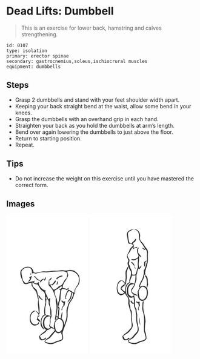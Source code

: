 # Dead Lifts: Dumbbell
> This is an exercise for lower back, hamstring and calves strengthening.

``` 
id: 0107 
type: isolation 
primary: erector spinae 
secondary: gastrocnemius,soleus,ischiocrural muscles 
equipment: dumbbells 
``` 

## Steps

 - Grasp 2 dumbbells and stand with your feet shoulder width apart.
 - Keeping your back straight bend at the waist, allow some bend in your knees.
 - Grasp the dumbbells with an overhand grip in each hand.
 - Straighten your back as you hold the dumbbells at arm’s length.
 - Bend over again lowering the dumbbells to just above the floor.
 - Return to starting position.
 - Repeat.

## Tips

 - Do not increase the weight on this exercise until you have mastered the correct form.

## Images

<svg width="216" height="275pt" viewBox="0 0 162 275" xmlns="http://www.w3.org/2000/svg">
  <g fill="#FFF">
    <path d="M0 0h162v275H0V0m28.41 110.35c-2.99 8.96 2.95 17.22 5.92 25.28 4.83 3.78 10.2-1.08 15.35-1.38.15 1.91.15 3.85.5 5.75 2.27 4.49 5.27 8.6 8.86 12.12 1.51 5.25 2.14 10.75 4.28 15.8-2.05 8.97.56 18.01.73 27.01-2.16-3.2-6-5.92-10.01-4.82-5.04 2.02-7.13 7.78-7.47 12.82-.34 5.17-.04 11.58 4.89 14.63 3.54 3.09 8.9 1.51 12.13-1.21 1.41-1.14 1.01-3.09.96-4.66-1.33 1.72-2.65 3.46-4.17 5.04-1.93-.03-3.9.3-5.79-.12-6.22-2.65-7.64-10.8-6.17-16.73.9-4.7 4.74-7.98 9.06-9.55 3.58 2.15 5.9 5.6 7.12 9.55-.54-.17-1.62-.49-2.16-.65a79.97 79.97 0 0 1-2.25 8.15c2.11 1.8 4.3 3.56 6.89 4.64-.02-3.08-2.59-5.17-4.73-7.02.77-1.79.72-4.65 3.23-4.8-.38-1.08-.76-2.17-1.13-3.24.36-.48 1.09-1.43 1.45-1.91-.67-5.04.39-10.18-.83-15.15-1.45-5.88-.4-12.06-1.91-17.94-1.35-4.52-1.27-9.42-3.37-13.71-1.89-2.43-5.03-3.63-6.64-6.33-1.93-2.34-1.51-5.56-1.85-8.38 3.08 1.66 5.98 4.4 9.76 3.94 1.65 1.71 3.23 3.53 4.25 5.69 1.9 4.18 5.56 7.23 9.39 9.58 1.21 2.6 2.38 5.33 1.8 8.27-.8 4.35.83 8.55 1.07 12.84-2.03 7.62-3.51 15.68-2.15 23.54-5.74 2.93-7.4 9.75-7.63 15.67-.81 5.66 2.38 11.62 7.5 14.13-1.7-3.78-4.81-7-5.38-11.24-1.68-6.62.85-15.02 7.72-17.56.65.46 1.31.93 1.96 1.4-4.97 2.35-6.84 8.15-7.11 13.25-.37 5.46.94 12.09 6.41 14.64-4.35 4.87-10.75 7.49-14.23 13.16.83 2.17.64 5.21 2.93 6.47 3.12 2.67 7.24.02 10.34-1.44.64-1.15.41-2.21-.71-3.18-.32.5-.94 1.5-1.26 1.99-1.3.57-2.59 1.15-3.88 1.74-.72-.19-2.17-.58-2.89-.78-.81-2.03-1.84-3.96-2.98-5.83 4.74-3.64 11.24-5.63 13.99-11.36 3.19-.48 5.92-2.24 8.26-4.37 3.06 1.23 7.5.82 7.57 5.38-.65-.08-1.96-.26-2.61-.35l1.22 1.37c-3.21 3.2-6.42 6.4-9.04 10.12-2.86 4.14-9.38 5.33-10.02 10.93 3.57 3.37 8.71 4.32 13.45 4.42 4.79.12 8.42-3.46 12.89-4.48 3.63-1.2 8.15-1.8 10.15-5.51 1.48-4.65-1.88-9.33-.46-14 2.81-9.05 6.89-17.69 9.1-26.93 1.15-4.67.14-9.49.6-14.22.23-5.41 2.02-10.59 3.83-15.64 1.89-3.39 4.55-6.29 6.36-9.73 1.31-2.92 2.15-6.03 2.83-9.15.41.13 1.22.39 1.63.51.17-3.3.14-6.64.83-9.88.91-2.78 3.52-4.42 5.01-6.84 4.37-5.6 3.8-13.39 1.97-19.85-2.03-4.32-5.97-7.46-9.86-10.07-2.58-.48-5.17-1.04-7.79-1.29-4.17.8-8.44 1.77-12.7.86-5.17-1.08-10.21 1.05-15.36.8-7.06-.81-13.97 1.92-21.05 1.31-6.18-.88-12.18 1.52-18.15 2.72-1.61.03-3.16-.54-4.74-.79-.91-3.59-2.05-7.63-5.6-9.49-6.83-4.44-15.99-.04-20.11 6.06m34.62 48.62c1.11 5.11 5.29 8.87 10.32 9.93-1.6-1.56-3.45-2.82-5.05-4.36-1.75-1.92-2.39-4.9-5.27-5.57z"/>
    <path d="M35.3 105.94c3.75-1.56 8.65-3.27 12.18-.3 3.12 2.49 3.83 7.15 2.89 10.86 2.18-2.62 5.03-.58 7.66-.27 6.89-1.59 13.87-3.93 21.01-2.39 9.86-1.81 19.87-1.64 29.85-2.03 3.34-.64 6.85.03 9.86 1.59 3.81 2.97.91 8.08.48 11.96-4.16 2.65-5.8 7.66-8.28 11.68-1.5 3.15-5.84 2.54-7.89 5.09-2.61 2.78-5.92 5.95-10.02 5.65-1.79-2.67-3.94-5.09-5.48-7.92l.9-1.26c.34.1 1.02.3 1.35.4.24.18.71.53.95.7 2.76-2.36 5.38-4.91 7.39-7.95-.43-.8-.82-1.62-1.28-2.39-2 2.57-3.48 5.57-5.94 7.76-1.76.78-3.71 1-5.61.99-.32-2.2-.24-4.42-.22-6.63-.35-.05-1.07-.16-1.42-.22.24 3.22-1.4 7.3 1.55 9.69 4.02 3.9 7.58 8.54 8.85 14.11.61 3.22 2.56 5.93 3.61 8.98.32 3.47-.46 7.05.67 10.44 2.36 9.2.06 18.55-1.58 27.64-.49 2.02-.39 4.11-.26 6.18 2.36-1.63 2.92-4.47 2.48-7.15 1.14.91 1.99 2.12 3.14 3.02l.53.28c-7.8 3.53-9.49 13.44-8.28 21.06-2.17-2.57-5.09-4.35-8.35-5.15.93-3.74 1.75-7.55 1.36-11.43-.53-3.53 2.63-6.36 2.03-9.93-.39-4.3.21-8.71-1.06-12.9-1.25-4.82-3.05-9.72-2.53-14.77l2.4 1.2-2.1-1.43c.28-2.11.6-4.22.68-6.34-.84.38-1.67.79-2.48 1.22-2.84.51-1.75 3.2-.64 4.83.05 3.07-.25 6.34 1.42 9.09 3.45 6.37.53 13.89 2.83 20.59-2.31-.95-4.73-1.55-7.18-2.04.11-.49.31-1.47.42-1.96l-1.14 2.68c-.79-.73-2.35-2.19-3.13-2.92.12-5.66-.95-11.58 1.21-16.99 1.37-4.21.07-8.8 1.57-13-.52-.28-1.57-.86-2.09-1.15l.92-3.27c.91 2.28 2.02 4.48 3.62 6.37 1.21-6.19-4.27-10.83-5.1-16.59l1.07-1.78c-7.8-1.97-14.56-9.25-14.22-17.54-1.04 1.08-2.03 2.21-3.01 3.34-2.63.32-4.93-.59-6.77-2.46 1.03-1.01 2.05-2.03 3.03-3.09-5.98 1.91-12.24 2.66-18.12 4.86-3-.15-4.01-3.71-6.2-5.29-1.11-5.2-2.56-10.38-2.99-15.68-.33-3.66 2.78-6.16 5.46-8.04m12.03 10.29c-.43 1.69.14 2.28 1.7 1.78.44-1.67-.12-2.26-1.7-1.78m51.49 8.98c.4.94.8 1.89 1.2 2.83l2.08-2.8c3.24-1.67 6.53-3.24 10.02-4.32-4.9-2.39-9.29 1.99-13.3 4.29m-44.65-2.17l2.74.4c2.34 3.7 5.51 7.19 10.32 7.02-2.57-2.07-5.81-3.35-7.86-6.03-.95-.96-1.61-2.3-2.85-2.91-1.2-.59-1.66.88-2.35 1.52m-8.96.68c.5.64 1.52 1.91 2.03 2.55-1.5 2.12-3.12 4.16-4.51 6.35 5.76-1.02 6.5-7.18 7.72-11.8-1.78.9-3.53 1.87-5.24 2.9m32.73-1.05c-.8 1.44-1.52 2.92-2.23 4.41-2.59-1.54-4.94.57-7.2 1.64a21.58 21.58 0 0 0-2.5 5.27c3.84-1.31 4.94-6.04 9.05-6.98l.32 3.73c1.96-2.16 3.46-5.12 2.56-8.07m5.41 7.53c3.7.22 5.9-3.29 6.66-6.45-2.66 1.65-4.66 4.09-6.66 6.45m18.5.47c-1.27 2.65-2.83 5.46-1.9 8.49 1.07-2.7 3.2-5.48 1.9-8.49z"/>
    <path d="M120.75 111.97c4.62-1.5 9.43-.39 13.83 1.18 4.59 3.18 9.31 7.83 8.96 13.89-.26 4.42-.32 9.51-3.51 12.96-2.11 2.43-3.32 5.47-4.81 8.29-.56 2.33-.2 4.8-.31 7.18l-.83.09c-.03-.89-.07-2.66-.09-3.55l-1.28 1.72c-2.68-3.06-6.75-4.12-10.19-6.04.4-1.13.82-2.24 1.24-3.35-1.7.88-3.4 1.75-5.14 2.55-1.89-1.89-4.61-1.62-7.03-2.11-.92-9.69 8.84-15.98 10.66-25.01.2-2.7-1.65-5.11-1.5-7.8z"/>
    <path d="M106.17 142.52l3.19-1.2c.21.51.63 1.54.85 2.05-.85.97-1.54 2.1-2.5 2.96-1.18.01-2.34-.16-3.51-.12.01 1.12.87 1.77 2.56 1.96-.29 6.63-1.89 13.11-2.3 19.74-.85 4.23-4.42 9.38-.46 13.09-.31-4.82 1.45-9.23 3.12-13.61.1-6.92.34-14.04 2.56-20.67 3.61-.31 7.3-.23 10.08 2.38.67-.5 2-1.52 2.66-2.02.04 2.22-1.54 3.82-2.59 5.6-2.17 3.57-2.87 7.76-3.67 11.8.43-.2 1.3-.59 1.73-.79.96-4.77 1.85-10.08 6.03-13.2 1.65.89 3.37 1.68 5.1 2.4-.93 3.86-1.6 7.8-2.75 11.6-1.89 2.92-4.29 5.56-5.39 8.94 2.74-2.2 4.72-5.12 6.99-7.76.91-4.05 1.85-8.09 2.81-12.13 2.31 2.65 1.25 6.23-.16 9-1.11 3.79-3.62 6.86-5.94 9.97-2.52 3.43-2.63 7.87-4.41 11.64-2.45 5.76-.14 12.03-1.24 17.98-.42 5.96-3.25 11.36-4.47 17.16 0-5.11-1.11-10.51-5.19-13.97.3-4.6 2.65-9.36 1.13-13.9-1.6 4.34-1.72 9.03-2.71 13.52-.93-.28-2.78-.83-3.71-1.1-1.27-1.64-.26-3.64.1-5.41.94-3.62-.29-7.45 1.05-11.02.84-1.81-.48-3.49-1.08-5.13l1.09-.13c-.83-.21-2.47-.62-3.29-.82.36 1.24 1.09 3.72 1.45 4.96-1.57 4.84-.89 9.97-1.07 14.96-1.02-.29-2.03-.6-3.03-.93.46-6.84 2.3-13.5 2.44-20.37.22-4.68-1.32-9.18-1.81-13.79-2.16-5.15-5.35-10.35-4.11-16.21 3.5-1.49 6.08-4.46 9.66-5.73.2-.42.59-1.27.79-1.7m10.77 22.37c-.54 1.63 0 2.19 1.62 1.67.52-1.64-.02-2.19-1.62-1.67m-7.8 4.61c-.55 2.79 2.07 3.75 4.01 4.94-.22 1.96-.31 3.94-.32 5.92-.35.23-1.05.7-1.4.94-1.59 2.21-2.36 4.79-2.22 7.52.36-.16 1.09-.49 1.45-.65-.48-2.82.72-5.36 2.81-7.19 3.4-1.83 1.79-6.64 3.14-9.76-2.17.03-5.23 1.53-5.71-1.64l-1.76-.08zM77.99 203.97c2.11-1.99 5.02-2.86 7.82-3.33l1.36 1.24c-1.21 4.31-.74 8.78-.86 13.18-.64 1.61-1.25 3.24-1.85 4.87a18.6 18.6 0 0 1 2.57 3.69c-1.38.63-2.75 1.28-4.19 1.77-2.66.11-4.52-2.17-6.43-3.69-1.59-5.74-2.4-12.76 1.58-17.73z"/>
    <path d="M103.17 206.09c4.42-.3 8.28 3.59 8.62 7.87 1.02 5.5.13 11.87-3.92 15.99-2.28 2.55-6.62 2.58-8.85-.05-2.17-2.8-2.12-6.57-2.78-9.89-1.35-5.39 1.84-11.75 6.93-13.92z"/>
    <path d="M87.82 241.95c2.82-3.94 6.51-7.2 8.97-11.41 1.45 1.97 3.64 3.92 6.27 3.75 2.79-.02 5.16-1.67 7.4-3.15-.75.71-1.51 1.41-2.27 2.11 1.14 4.04 3.51 8.33 2.07 12.57-3.52 3.62-9 2.81-13.13 5.24-2.81 1.56-5.95 2.52-9.13 2.91-4.13-.23-8.15-1.49-11.83-3.34 3.01-4.08 8.72-4.55 11.65-8.68z"/>
  </g>
  <g fill="#333">
    <path d="M28.41 110.35c4.12-6.1 13.28-10.5 20.11-6.06 3.55 1.86 4.69 5.9 5.6 9.49 1.58.25 3.13.82 4.74.79 5.97-1.2 11.97-3.6 18.15-2.72 7.08.61 13.99-2.12 21.05-1.31 5.15.25 10.19-1.88 15.36-.8 4.26.91 8.53-.06 12.7-.86 2.62.25 5.21.81 7.79 1.29 3.89 2.61 7.83 5.75 9.86 10.07 1.83 6.46 2.4 14.25-1.97 19.85-1.49 2.42-4.1 4.06-5.01 6.84-.69 3.24-.66 6.58-.83 9.88-.41-.12-1.22-.38-1.63-.51-.68 3.12-1.52 6.23-2.83 9.15-1.81 3.44-4.47 6.34-6.36 9.73-1.81 5.05-3.6 10.23-3.83 15.64-.46 4.73.55 9.55-.6 14.22-2.21 9.24-6.29 17.88-9.1 26.93-1.42 4.67 1.94 9.35.46 14-2 3.71-6.52 4.31-10.15 5.51-4.47 1.02-8.1 4.6-12.89 4.48-4.74-.1-9.88-1.05-13.45-4.42.64-5.6 7.16-6.79 10.02-10.93 2.62-3.72 5.83-6.92 9.04-10.12l-1.22-1.37c.65.09 1.96.27 2.61.35-.07-4.56-4.51-4.15-7.57-5.38-2.34 2.13-5.07 3.89-8.26 4.37-2.75 5.73-9.25 7.72-13.99 11.36 1.14 1.87 2.17 3.8 2.98 5.83.72.2 2.17.59 2.89.78 1.29-.59 2.58-1.17 3.88-1.74.32-.49.94-1.49 1.26-1.99 1.12.97 1.35 2.03.71 3.18-3.1 1.46-7.22 4.11-10.34 1.44-2.29-1.26-2.1-4.3-2.93-6.47 3.48-5.67 9.88-8.29 14.23-13.16-5.47-2.55-6.78-9.18-6.41-14.64.27-5.1 2.14-10.9 7.11-13.25-.65-.47-1.31-.94-1.96-1.4-6.87 2.54-9.4 10.94-7.72 17.56.57 4.24 3.68 7.46 5.38 11.24-5.12-2.51-8.31-8.47-7.5-14.13.23-5.92 1.89-12.74 7.63-15.67-1.36-7.86.12-15.92 2.15-23.54-.24-4.29-1.87-8.49-1.07-12.84.58-2.94-.59-5.67-1.8-8.27-3.83-2.35-7.49-5.4-9.39-9.58-1.02-2.16-2.6-3.98-4.25-5.69-3.78.46-6.68-2.28-9.76-3.94.34 2.82-.08 6.04 1.85 8.38 1.61 2.7 4.75 3.9 6.64 6.33 2.1 4.29 2.02 9.19 3.37 13.71 1.51 5.88.46 12.06 1.91 17.94 1.22 4.97.16 10.11.83 15.15-.36.48-1.09 1.43-1.45 1.91.37 1.07.75 2.16 1.13 3.24-2.51.15-2.46 3.01-3.23 4.8 2.14 1.85 4.71 3.94 4.73 7.02-2.59-1.08-4.78-2.84-6.89-4.64.89-2.68 1.65-5.4 2.25-8.15.54.16 1.62.48 2.16.65-1.22-3.95-3.54-7.4-7.12-9.55-4.32 1.57-8.16 4.85-9.06 9.55-1.47 5.93-.05 14.08 6.17 16.73 1.89.42 3.86.09 5.79.12 1.52-1.58 2.84-3.32 4.17-5.04.05 1.57.45 3.52-.96 4.66-3.23 2.72-8.59 4.3-12.13 1.21-4.93-3.05-5.23-9.46-4.89-14.63.34-5.04 2.43-10.8 7.47-12.82 4.01-1.1 7.85 1.62 10.01 4.82-.17-9-2.78-18.04-.73-27.01-2.14-5.05-2.77-10.55-4.28-15.8A46.173 46.173 0 0 1 50.18 140c-.35-1.9-.35-3.84-.5-5.75-5.15.3-10.52 5.16-15.35 1.38-2.97-8.06-8.91-16.32-5.92-25.28m6.89-4.41c-2.68 1.88-5.79 4.38-5.46 8.04.43 5.3 1.88 10.48 2.99 15.68 2.19 1.58 3.2 5.14 6.2 5.29 5.88-2.2 12.14-2.95 18.12-4.86-.98 1.06-2 2.08-3.03 3.09 1.84 1.87 4.14 2.78 6.77 2.46.98-1.13 1.97-2.26 3.01-3.34-.34 8.29 6.42 15.57 14.22 17.54l-1.07 1.78c.83 5.76 6.31 10.4 5.1 16.59-1.6-1.89-2.71-4.09-3.62-6.37l-.92 3.27c.52.29 1.57.87 2.09 1.15-1.5 4.2-.2 8.79-1.57 13-2.16 5.41-1.09 11.33-1.21 16.99.78.73 2.34 2.19 3.13 2.92l1.14-2.68c-.11.49-.31 1.47-.42 1.96 2.45.49 4.87 1.09 7.18 2.04-2.3-6.7.62-14.22-2.83-20.59-1.67-2.75-1.37-6.02-1.42-9.09-1.11-1.63-2.2-4.32.64-4.83.81-.43 1.64-.84 2.48-1.22-.08 2.12-.4 4.23-.68 6.34l2.1 1.43-2.4-1.2c-.52 5.05 1.28 9.95 2.53 14.77 1.27 4.19.67 8.6 1.06 12.9.6 3.57-2.56 6.4-2.03 9.93.39 3.88-.43 7.69-1.36 11.43 3.26.8 6.18 2.58 8.35 5.15-1.21-7.62.48-17.53 8.28-21.06l-.53-.28c-1.15-.9-2-2.11-3.14-3.02.44 2.68-.12 5.52-2.48 7.15-.13-2.07-.23-4.16.26-6.18 1.64-9.09 3.94-18.44 1.58-27.64-1.13-3.39-.35-6.97-.67-10.44-1.05-3.05-3-5.76-3.61-8.98-1.27-5.57-4.83-10.21-8.85-14.11-2.95-2.39-1.31-6.47-1.55-9.69.35.06 1.07.17 1.42.22-.02 2.21-.1 4.43.22 6.63 1.9.01 3.85-.21 5.61-.99 2.46-2.19 3.94-5.19 5.94-7.76.46.77.85 1.59 1.28 2.39-2.01 3.04-4.63 5.59-7.39 7.95-.24-.17-.71-.52-.95-.7-.33-.1-1.01-.3-1.35-.4l-.9 1.26c1.54 2.83 3.69 5.25 5.48 7.92 4.1.3 7.41-2.87 10.02-5.65 2.05-2.55 6.39-1.94 7.89-5.09 2.48-4.02 4.12-9.03 8.28-11.68.43-3.88 3.33-8.99-.48-11.96-3.01-1.56-6.52-2.23-9.86-1.59-9.98.39-19.99.22-29.85 2.03-7.14-1.54-14.12.8-21.01 2.39-2.63-.31-5.48-2.35-7.66.27.94-3.71.23-8.37-2.89-10.86-3.53-2.97-8.43-1.26-12.18.3m85.45 6.03c-.15 2.69 1.7 5.1 1.5 7.8-1.82 9.03-11.58 15.32-10.66 25.01 2.42.49 5.14.22 7.03 2.11 1.74-.8 3.44-1.67 5.14-2.55-.42 1.11-.84 2.22-1.24 3.35 3.44 1.92 7.51 2.98 10.19 6.04l1.28-1.72c.02.89.06 2.66.09 3.55l.83-.09c.11-2.38-.25-4.85.31-7.18 1.49-2.82 2.7-5.86 4.81-8.29 3.19-3.45 3.25-8.54 3.51-12.96.35-6.06-4.37-10.71-8.96-13.89-4.4-1.57-9.21-2.68-13.83-1.18m-14.58 30.55c-.2.43-.59 1.28-.79 1.7-3.58 1.27-6.16 4.24-9.66 5.73-1.24 5.86 1.95 11.06 4.11 16.21.49 4.61 2.03 9.11 1.81 13.79-.14 6.87-1.98 13.53-2.44 20.37 1 .33 2.01.64 3.03.93.18-4.99-.5-10.12 1.07-14.96-.36-1.24-1.09-3.72-1.45-4.96.82.2 2.46.61 3.29.82l-1.09.13c.6 1.64 1.92 3.32 1.08 5.13-1.34 3.57-.11 7.4-1.05 11.02-.36 1.77-1.37 3.77-.1 5.41.93.27 2.78.82 3.71 1.1.99-4.49 1.11-9.18 2.71-13.52 1.52 4.54-.83 9.3-1.13 13.9 4.08 3.46 5.19 8.86 5.19 13.97 1.22-5.8 4.05-11.2 4.47-17.16 1.1-5.95-1.21-12.22 1.24-17.98 1.78-3.77 1.89-8.21 4.41-11.64 2.32-3.11 4.83-6.18 5.94-9.97 1.41-2.77 2.47-6.35.16-9-.96 4.04-1.9 8.08-2.81 12.13-2.27 2.64-4.25 5.56-6.99 7.76 1.1-3.38 3.5-6.02 5.39-8.94 1.15-3.8 1.82-7.74 2.75-11.6-1.73-.72-3.45-1.51-5.1-2.4-4.18 3.12-5.07 8.43-6.03 13.2-.43.2-1.3.59-1.73.79.8-4.04 1.5-8.23 3.67-11.8 1.05-1.78 2.63-3.38 2.59-5.6-.66.5-1.99 1.52-2.66 2.02-2.78-2.61-6.47-2.69-10.08-2.38-2.22 6.63-2.46 13.75-2.56 20.67-1.67 4.38-3.43 8.79-3.12 13.61-3.96-3.71-.39-8.86.46-13.09.41-6.63 2.01-13.11 2.3-19.74-1.69-.19-2.55-.84-2.56-1.96 1.17-.04 2.33.13 3.51.12.96-.86 1.65-1.99 2.5-2.96-.22-.51-.64-1.54-.85-2.05l-3.19 1.2m-28.18 61.45c-3.98 4.97-3.17 11.99-1.58 17.73 1.91 1.52 3.77 3.8 6.43 3.69 1.44-.49 2.81-1.14 4.19-1.77a18.6 18.6 0 0 0-2.57-3.69c.6-1.63 1.21-3.26 1.85-4.87.12-4.4-.35-8.87.86-13.18l-1.36-1.24c-2.8.47-5.71 1.34-7.82 3.33m25.18 2.12c-5.09 2.17-8.28 8.53-6.93 13.92.66 3.32.61 7.09 2.78 9.89 2.23 2.63 6.57 2.6 8.85.05 4.05-4.12 4.94-10.49 3.92-15.99-.34-4.28-4.2-8.17-8.62-7.87m-15.35 35.86c-2.93 4.13-8.64 4.6-11.65 8.68 3.68 1.85 7.7 3.11 11.83 3.34 3.18-.39 6.32-1.35 9.13-2.91 4.13-2.43 9.61-1.62 13.13-5.24 1.44-4.24-.93-8.53-2.07-12.57.76-.7 1.52-1.4 2.27-2.11-2.24 1.48-4.61 3.13-7.4 3.15-2.63.17-4.82-1.78-6.27-3.75-2.46 4.21-6.15 7.47-8.97 11.41z"/>
    <path d="M47.33 116.23c1.58-.48 2.14.11 1.7 1.78-1.56.5-2.13-.09-1.7-1.78zM98.82 125.21c4.01-2.3 8.4-6.68 13.3-4.29-3.49 1.08-6.78 2.65-10.02 4.32l-2.08 2.8c-.4-.94-.8-1.89-1.2-2.83zM54.17 123.04c.69-.64 1.15-2.11 2.35-1.52 1.24.61 1.9 1.95 2.85 2.91 2.05 2.68 5.29 3.96 7.86 6.03-4.81.17-7.98-3.32-10.32-7.02l-2.74-.4zM45.21 123.72c1.71-1.03 3.46-2 5.24-2.9-1.22 4.62-1.96 10.78-7.72 11.8 1.39-2.19 3.01-4.23 4.51-6.35-.51-.64-1.53-1.91-2.03-2.55zM77.94 122.67c.9 2.95-.6 5.91-2.56 8.07l-.32-3.73c-4.11.94-5.21 5.67-9.05 6.98a21.58 21.58 0 0 1 2.5-5.27c2.26-1.07 4.61-3.18 7.2-1.64.71-1.49 1.43-2.97 2.23-4.41zM83.35 130.2c2-2.36 4-4.8 6.66-6.45-.76 3.16-2.96 6.67-6.66 6.45zM101.85 130.67c1.3 3.01-.83 5.79-1.9 8.49-.93-3.03.63-5.84 1.9-8.49zM63.03 158.97c2.88.67 3.52 3.65 5.27 5.57 1.6 1.54 3.45 2.8 5.05 4.36-5.03-1.06-9.21-4.82-10.32-9.93zM116.94 164.89c1.6-.52 2.14.03 1.62 1.67-1.62.52-2.16-.04-1.62-1.67zM109.14 169.5l1.76.08c.48 3.17 3.54 1.67 5.71 1.64-1.35 3.12.26 7.93-3.14 9.76-2.09 1.83-3.29 4.37-2.81 7.19-.36.16-1.09.49-1.45.65-.14-2.73.63-5.31 2.22-7.52.35-.24 1.05-.71 1.4-.94.01-1.98.1-3.96.32-5.92-1.94-1.19-4.56-2.15-4.01-4.94z"/>
  </g>
</svg>

<svg width="216" height="275pt" viewBox="0 0 162 275" xmlns="http://www.w3.org/2000/svg">
  <g fill="#FFF">
    <path d="M0 0h162v275H0V0m77.38 31.32c-3.14 1.99-4.47 6.2-3.52 9.72.94 4.9 1.46 9.87 2.52 14.75.85.54 1.7 1.08 2.55 1.61 2.71-.84 5.09.35 6.94 2.31-1.56 4.11-6.29 5.99-7.18 10.39-1.07 3.8-4.2 6.75-4.53 10.81-1.59 4.31 4.54 7.69 1.74 11.88-1.9 2.71-.62 5.88.72 8.49-2.48 2.83-3.77 6.45-5.28 9.84-1.22 4.83.4 9.83-.23 14.73-.42 3.14-.8 6.28-.9 9.45-1.56-2.24-3.03-5.05-6.04-5.48-3.64-1.3-6.72 2-8.28 4.9-2.65 5.62-2.97 12.29-1.3 18.25.94 3.41 4.33 5.1 7.29 6.48 3-.86 5.94-2.06 8.14-4.37.97 2.27 2.01 4.57 3.72 6.4 3.9 3.72 2.81 9.66 2.63 14.48 1.32 4.84 2.15 9.87 4.27 14.47 1.86 5.73.37 11.87 1.46 17.71 1.04 4.5 1.31 9.2.77 13.78-1.02 2.45-3.39 4.05-4.9 6.2-3.73 4.99-10.06 7.16-13.32 12.58.65 2.07.64 4.64 2.31 6.2 3.6 3.49 8.8.35 12.16-2.01-1.2-1.92-2.43-1.86-3.43-.2-1.18.58-2.37 1.15-3.56 1.72-.73-.19-2.18-.56-2.9-.75-.82-2.03-1.86-3.96-2.99-5.82 4.73-3.48 10.66-5.65 13.9-10.83 3.17-3.3 6.07-7.74 5-12.53-1.05-3.45-1.19-7.07-1.77-10.6-.87-5.19.6-10.43-.36-15.61-1.05-1.63-2.55-3.2-2.41-5.28.28-4.14-2.44-7.83-1.69-11.98.83-3.3-.66-6.41-1.49-9.53-6.3-6.2-7.82-16.64-3.3-24.26 1.47-2.72 4.73-3.6 6.49-6.06-8.99.76-10.72 11.49-10.6 18.72a15.512 15.512 0 0 1-7.22-6.96c2.28-1.88 4.53-3.8 6.64-5.87.43.25 1.29.75 1.72.99-.16-.49-.46-1.48-.61-1.97 1.04-1.12 1.56-2.53 1.56-4.05.33-3.69 1.47-7.29 1.25-11.02.07-3.96-.6-8.03.39-11.91 1.41-3.1 2.68-6.27 3.84-9.48.07 3.77 1.3 7.38 3.83 10.19.9 4.71-.17 9.29-1.79 13.7-1.27 2.5-1.42 5.3-1.15 8.05 2.13-2.89 2.39-6.81 4.15-10 .37-1.16.75-2.31 1.13-3.46 2.35.02 4.71-.03 7.04-.44-.4 5.6-.39 11.26-2.07 16.69-2.25-.88-4.61-1.43-6.95-1.96-2 1.75-4.36 3.24-5.74 5.58-2.67 4.49-3.07 10.04-2.2 15.1.64 3.88 2.98 7.94 7.06 8.89 2.16.65 4.08-.66 5.93-1.55.34 3.53.97 7.03 1.16 10.58-.71.5-1.42 1-2.13 1.51-1.42-1.66-2.62-3.49-3.92-5.24-2.94 2.79 1.1 5.23 3.22 6.83l2.36-.52c-.37 4.25 1.1 8.39 3.1 12.07.24 3.5.62 6.98 1.67 10.36-.36 6.4-.53 12.98 1.41 19.17 1.1 4.44 2.31 9.46.21 13.79-2.32 3.01-5.39 5.39-7.5 8.6-2.65 3.92-7.17 5.85-10.36 9.26l-.04 3.06c5.84 4.77 14.96 5.6 21.38 1.4 4.76-2.89 12.3-2.06 14.88-7.83.47-5.56-1.23-11.22-2.96-16.46-.01-6.03.22-12.04 1.32-17.98-.47-6.16-1.53-12.33-3.29-18.27-1.64-7.08-1.5-14.48-.47-21.6-.31-.09-.94-.28-1.25-.37-1.76 3.86-.86 8.16-1.37 12.24-.81 5.53 2.32 10.56 2.78 15.97 1.67 10.25-.16 20.62.56 30.92.56 5.13 3.84 9.84 3 15.14-2.61 4.28-8.44 3.5-12.46 5.51-3.13 1.73-6.54 3-10.1 3.42-4.05-.23-7.99-1.48-11.64-3.23 2.7-4.33 8.61-4.58 11.45-8.77 2.2-3.15 5.05-5.77 7.31-8.87 3.59-4.65 1.13-10.73.51-15.94-1.86-6-1.86-12.39-1.43-18.6-.17-3.92-2.05-7.63-1.46-11.62-4.06-4.72-3.36-11.3-2.73-17.03-.74-4.01-2.37-7.85-1.72-12.03 2.11.89 4.22 1.78 6.39 2.51-.64-1.34-1.5-2.65-3.01-3.05-3.45-1.34-7.25-2.93-8.94-6.48 2.04-5 6.45-8.88 7.23-14.47 1-3.07 1.96-6.16 2.75-9.28-.17-3.98-.88-8.21 1.38-11.8-.27-3.17.74-6.13 2.32-8.83.48.3 1.43.89 1.91 1.18 1.37-2.36 4.78-4.75 3.84-7.71-1.27 1.47-2.35 3.08-3.5 4.65-2.26-3.41-1.91-7.59-1.41-11.44.6-4.04.06-8.17.92-12.19 1.36 1.08 2.72 2.16 4.14 3.16-.75-2.49-2.36-4.52-4.16-6.32-3.53-3.46-2.96-9.25-.73-13.25-4.37.98-3.7 6.2-3.33 9.58.4 2.69 3.3 4.94 2.3 7.73-.34 2.34-2.74 3.18-4.43 4.41-2.92 2.35-6.81.96-10.22 1.48 1.32.83 2.6 1.75 4.06 2.33 3.76.18 6.81-2.42 9.89-4.18.28 5.1-1.09 10.16-.28 15.24.45 2.1-.72 4.02-1.34 5.95-1.49 3.39-1.12 7.45-3.52 10.46-1.91 1.56-4.42.6-6.61.47-.29-4.53-.46-9.23-3.58-12.85-.09-2.8-1.4-5.3-2.88-7.61.22-3.09 1.75-6.16 1.12-9.25-2.15-2.59-3.67-5.74-3.56-9.18 2.5-3.59 5.39-7 7.09-11.08.62-1.49 2.1-2.34 3.15-3.48.92 1.14.57 2.46.08 3.71.93-.7 1.87-1.39 2.8-2.07 2.19-.61 5.77-.03 6.33-2.94-2.71.58-5.41 1.26-7.98 2.29.67-2.71 1.67-5.84-.65-8.07-.02-.85-.03-1.7-.03-2.55 3.82-.58 5.92-4.16 6.02-7.77l-1.28.32c-1.72 2.72-3.84 5.13-6.6 6.84.07.53.22 1.58.29 2.1-1.71-.07-3.4-.26-5.07-.57-2.15-4.43-2.48-9.48-3.18-14.29-.21-2.84-1-6.69 1.89-8.48 3.23-1.84 6.34-4.22 10.06-4.93 2.72.94 5.53 2.22 7.41 4.49 1.57 2.99 2.5 6.43 2.34 9.83-.5 5.07 1.69 10.15 5.09 13.83 2.68 3.01 4.2 6.78 6.67 9.93-.44.28-.88.55-1.32.82-1.14-1.48-3.08-1.56-4.75-1.89 1.82 1.96 4.28 3.09 6.48 4.53-.02-.75-.06-2.25-.09-3.01 3.15 2.82 4.25 7.31 3.71 11.39-.73 5.51 1.28 11.27-.8 16.6-2.09 5.08-2.15 10.95-5.76 15.37.98 4.94-.71 9.99-2 14.74-2.62 5.99-6.78 11.45-7.4 18.19.56-.08 1.69-.24 2.25-.31-1.99 2.71-3.66 5.7-4.19 9.06-.35-.02-1.07-.07-1.42-.1.27.26.82.79 1.09 1.06-.77 5.6-.23 12.61 4.73 16.23 3.63 2.99 8.79.59 11.5-2.5 4.54-6.26 4.93-14.93 1.83-21.92-2.85-3.83-8.89-6.29-12.6-2.12-.38-.56-.74-1.12-1.1-1.69 1.85-7.34 8.05-12.97 8.38-20.81l.06-.86c.72-.75 1.68-.97 2.88-.67-.36-.91-1.08-2.72-1.45-3.63 1.23-7.01 3.98-13.65 5.33-20.63 1.11-6-.24-12.09.5-18.11.51-3.66-.46-7.58-3.16-10.2-3.73-3.8-5.36-9.28-9.67-12.52-2.71-2.53-3.42-6.62-2.79-10.15 1.26-6.46-3.04-13.48-9.4-15.16-4.51-.14-9.12.96-12.95 3.37m30.49 61.92c-.09 3.14-.52 6.39.5 9.42 1.73-2.64 1.86-5.75 1.69-8.8 1.15-1.19 2.61-2.22 3.03-3.93-1.91.83-3.61 2.02-5.22 3.31m-26.8.35c3.62 1.51 4.58 5.71 7.88 7.58-.75-3.59-3.51-8.66-7.88-7.58m7.27 8.82c.74 1.81 1.32 3.75 2.72 5.19-.43-1.86-1.06-3.67-1.64-5.49-.27.07-.81.23-1.08.3m21.02 18.61c1.51 1.94 2.9 4.04 3.17 6.55.62 4.67 1.53 9.54.07 14.15.42.75.85 1.49 1.29 2.23.57-2.05 1.17-4.1 1.82-6.13-.72-2.88-.72-5.85-.7-8.79.12-3.73-1.75-7.17-4.1-9.93-.52.64-1.03 1.28-1.55 1.92m-16.94 52.4c1.22.73 2.53 1.3 3.82 1.91.32 1.73.69 3.45 1.11 5.17-1.4 2.86-2.46 6.05-.48 8.97.75-1.8-.25-3.68.09-5.51.6-1.56 1.59-2.92 2.5-4.31-.29-1.97-.61-3.92-.95-5.88.29-.29.86-.88 1.15-1.18-.62-.14-1.86-.43-2.49-.57-.52.26-1.55.79-2.07 1.06-.81-.91-1.62-1.81-2.44-2.7-.14 1.01-.22 2.02-.24 3.04m7.9 44.73c-1.02-5.18-1.11-10.44-1.68-15.65-.75 5.22-.99 10.88 1.68 15.65z"/>
    <path d="M55.09 147c-.99-6.76 2.01-14.71 8.97-16.99a25.89 25.89 0 0 1 5.79 7.36c-3.49-.08-5.04 3.3-7.67 4.92-.32 1.51-.6 3.04-.9 4.56 2.24 2.55 4.55 5.08 7.55 6.77-2.24 2.44-6.26 4.29-9.2 1.94-3.09-1.77-3.75-5.4-4.54-8.56zM78.96 140.04c2.12-2.03 5.08-2.97 7.95-3.25 1.67.32.92 2.44.33 3.38-1.76 3.65-6.08 6.44-5.32 10.95.63 3.45 4.02 5.37 6.14 7.87-1.32.82-2.54 1.82-3.99 2.39-2.83.2-4.81-2.18-6.73-3.87-1.45-5.69-2.28-12.54 1.62-17.47zM104.16 142.11c4.44-.29 8.32 3.7 8.62 8.01.95 5.81.02 12.84-4.95 16.63-2.89 2.34-7.52.8-8.81-2.57-1.33-3.58-1.59-7.46-2.13-11.21.42-4.43 3.04-9.12 7.27-10.86z"/>
  </g>
  <g fill="#333">
    <path d="M77.38 31.32c3.83-2.41 8.44-3.51 12.95-3.37 6.36 1.68 10.66 8.7 9.4 15.16-.63 3.53.08 7.62 2.79 10.15 4.31 3.24 5.94 8.72 9.67 12.52 2.7 2.62 3.67 6.54 3.16 10.2-.74 6.02.61 12.11-.5 18.11-1.35 6.98-4.1 13.62-5.33 20.63.37.91 1.09 2.72 1.45 3.63-1.2-.3-2.16-.08-2.88.67l-.06.86c-.33 7.84-6.53 13.47-8.38 20.81.36.57.72 1.13 1.1 1.69 3.71-4.17 9.75-1.71 12.6 2.12 3.1 6.99 2.71 15.66-1.83 21.92-2.71 3.09-7.87 5.49-11.5 2.5-4.96-3.62-5.5-10.63-4.73-16.23-.27-.27-.82-.8-1.09-1.06.35.03 1.07.08 1.42.1.53-3.36 2.2-6.35 4.19-9.06-.56.07-1.69.23-2.25.31.62-6.74 4.78-12.2 7.4-18.19 1.29-4.75 2.98-9.8 2-14.74 3.61-4.42 3.67-10.29 5.76-15.37 2.08-5.33.07-11.09.8-16.6.54-4.08-.56-8.57-3.71-11.39.03.76.07 2.26.09 3.01-2.2-1.44-4.66-2.57-6.48-4.53 1.67.33 3.61.41 4.75 1.89.44-.27.88-.54 1.32-.82-2.47-3.15-3.99-6.92-6.67-9.93-3.4-3.68-5.59-8.76-5.09-13.83.16-3.4-.77-6.84-2.34-9.83-1.88-2.27-4.69-3.55-7.41-4.49-3.72.71-6.83 3.09-10.06 4.93-2.89 1.79-2.1 5.64-1.89 8.48.7 4.81 1.03 9.86 3.18 14.29 1.67.31 3.36.5 5.07.57-.07-.52-.22-1.57-.29-2.1 2.76-1.71 4.88-4.12 6.6-6.84l1.28-.32c-.1 3.61-2.2 7.19-6.02 7.77 0 .85.01 1.7.03 2.55 2.32 2.23 1.32 5.36.65 8.07 2.57-1.03 5.27-1.71 7.98-2.29-.56 2.91-4.14 2.33-6.33 2.94-.93.68-1.87 1.37-2.8 2.07.49-1.25.84-2.57-.08-3.71-1.05 1.14-2.53 1.99-3.15 3.48-1.7 4.08-4.59 7.49-7.09 11.08-.11 3.44 1.41 6.59 3.56 9.18.63 3.09-.9 6.16-1.12 9.25 1.48 2.31 2.79 4.81 2.88 7.61 3.12 3.62 3.29 8.32 3.58 12.85 2.19.13 4.7 1.09 6.61-.47 2.4-3.01 2.03-7.07 3.52-10.46.62-1.93 1.79-3.85 1.34-5.95-.81-5.08.56-10.14.28-15.24-3.08 1.76-6.13 4.36-9.89 4.18-1.46-.58-2.74-1.5-4.06-2.33 3.41-.52 7.3.87 10.22-1.48 1.69-1.23 4.09-2.07 4.43-4.41 1-2.79-1.9-5.04-2.3-7.73-.37-3.38-1.04-8.6 3.33-9.58-2.23 4-2.8 9.79.73 13.25 1.8 1.8 3.41 3.83 4.16 6.32-1.42-1-2.78-2.08-4.14-3.16-.86 4.02-.32 8.15-.92 12.19-.5 3.85-.85 8.03 1.41 11.44 1.15-1.57 2.23-3.18 3.5-4.65.94 2.96-2.47 5.35-3.84 7.71-.48-.29-1.43-.88-1.91-1.18-1.58 2.7-2.59 5.66-2.32 8.83-2.26 3.59-1.55 7.82-1.38 11.8-.79 3.12-1.75 6.21-2.75 9.28-.78 5.59-5.19 9.47-7.23 14.47 1.69 3.55 5.49 5.14 8.94 6.48 1.51.4 2.37 1.71 3.01 3.05-2.17-.73-4.28-1.62-6.39-2.51-.65 4.18.98 8.02 1.72 12.03-.63 5.73-1.33 12.31 2.73 17.03-.59 3.99 1.29 7.7 1.46 11.62-.43 6.21-.43 12.6 1.43 18.6.62 5.21 3.08 11.29-.51 15.94-2.26 3.1-5.11 5.72-7.31 8.87-2.84 4.19-8.75 4.44-11.45 8.77 3.65 1.75 7.59 3 11.64 3.23 3.56-.42 6.97-1.69 10.1-3.42 4.02-2.01 9.85-1.23 12.46-5.51.84-5.3-2.44-10.01-3-15.14-.72-10.3 1.11-20.67-.56-30.92-.46-5.41-3.59-10.44-2.78-15.97.51-4.08-.39-8.38 1.37-12.24.31.09.94.28 1.25.37-1.03 7.12-1.17 14.52.47 21.6 1.76 5.94 2.82 12.11 3.29 18.27-1.1 5.94-1.33 11.95-1.32 17.98 1.73 5.24 3.43 10.9 2.96 16.46-2.58 5.77-10.12 4.94-14.88 7.83-6.42 4.2-15.54 3.37-21.38-1.4l.04-3.06c3.19-3.41 7.71-5.34 10.36-9.26 2.11-3.21 5.18-5.59 7.5-8.6 2.1-4.33.89-9.35-.21-13.79-1.94-6.19-1.77-12.77-1.41-19.17-1.05-3.38-1.43-6.86-1.67-10.36-2-3.68-3.47-7.82-3.1-12.07l-2.36.52c-2.12-1.6-6.16-4.04-3.22-6.83 1.3 1.75 2.5 3.58 3.92 5.24.71-.51 1.42-1.01 2.13-1.51-.19-3.55-.82-7.05-1.16-10.58-1.85.89-3.77 2.2-5.93 1.55-4.08-.95-6.42-5.01-7.06-8.89-.87-5.06-.47-10.61 2.2-15.1 1.38-2.34 3.74-3.83 5.74-5.58 2.34.53 4.7 1.08 6.95 1.96 1.68-5.43 1.67-11.09 2.07-16.69-2.33.41-4.69.46-7.04.44-.38 1.15-.76 2.3-1.13 3.46-1.76 3.19-2.02 7.11-4.15 10-.27-2.75-.12-5.55 1.15-8.05 1.62-4.41 2.69-8.99 1.79-13.7-2.53-2.81-3.76-6.42-3.83-10.19-1.16 3.21-2.43 6.38-3.84 9.48-.99 3.88-.32 7.95-.39 11.91.22 3.73-.92 7.33-1.25 11.02 0 1.52-.52 2.93-1.56 4.05.15.49.45 1.48.61 1.97-.43-.24-1.29-.74-1.72-.99-2.11 2.07-4.36 3.99-6.64 5.87 1.58 3.07 4.1 5.49 7.22 6.96-.12-7.23 1.61-17.96 10.6-18.72-1.76 2.46-5.02 3.34-6.49 6.06-4.52 7.62-3 18.06 3.3 24.26.83 3.12 2.32 6.23 1.49 9.53-.75 4.15 1.97 7.84 1.69 11.98-.14 2.08 1.36 3.65 2.41 5.28.96 5.18-.51 10.42.36 15.61.58 3.53.72 7.15 1.77 10.6 1.07 4.79-1.83 9.23-5 12.53-3.24 5.18-9.17 7.35-13.9 10.83 1.13 1.86 2.17 3.79 2.99 5.82.72.19 2.17.56 2.9.75 1.19-.57 2.38-1.14 3.56-1.72 1-1.66 2.23-1.72 3.43.2-3.36 2.36-8.56 5.5-12.16 2.01-1.67-1.56-1.66-4.13-2.31-6.2 3.26-5.42 9.59-7.59 13.32-12.58 1.51-2.15 3.88-3.75 4.9-6.2.54-4.58.27-9.28-.77-13.78-1.09-5.84.4-11.98-1.46-17.71-2.12-4.6-2.95-9.63-4.27-14.47.18-4.82 1.27-10.76-2.63-14.48-1.71-1.83-2.75-4.13-3.72-6.4-2.2 2.31-5.14 3.51-8.14 4.37-2.96-1.38-6.35-3.07-7.29-6.48-1.67-5.96-1.35-12.63 1.3-18.25 1.56-2.9 4.64-6.2 8.28-4.9 3.01.43 4.48 3.24 6.04 5.48.1-3.17.48-6.31.9-9.45.63-4.9-.99-9.9.23-14.73 1.51-3.39 2.8-7.01 5.28-9.84-1.34-2.61-2.62-5.78-.72-8.49 2.8-4.19-3.33-7.57-1.74-11.88.33-4.06 3.46-7.01 4.53-10.81.89-4.4 5.62-6.28 7.18-10.39-1.85-1.96-4.23-3.15-6.94-2.31-.85-.53-1.7-1.07-2.55-1.61-1.06-4.88-1.58-9.85-2.52-14.75-.95-3.52.38-7.73 3.52-9.72M55.09 147c.79 3.16 1.45 6.79 4.54 8.56 2.94 2.35 6.96.5 9.2-1.94-3-1.69-5.31-4.22-7.55-6.77.3-1.52.58-3.05.9-4.56 2.63-1.62 4.18-5 7.67-4.92a25.89 25.89 0 0 0-5.79-7.36c-6.96 2.28-9.96 10.23-8.97 16.99m23.87-6.96c-3.9 4.93-3.07 11.78-1.62 17.47 1.92 1.69 3.9 4.07 6.73 3.87 1.45-.57 2.67-1.57 3.99-2.39-2.12-2.5-5.51-4.42-6.14-7.87-.76-4.51 3.56-7.3 5.32-10.95.59-.94 1.34-3.06-.33-3.38-2.87.28-5.83 1.22-7.95 3.25m25.2 2.07c-4.23 1.74-6.85 6.43-7.27 10.86.54 3.75.8 7.63 2.13 11.21 1.29 3.37 5.92 4.91 8.81 2.57 4.97-3.79 5.9-10.82 4.95-16.63-.3-4.31-4.18-8.3-8.62-8.01z"/>
    <path d="M107.87 93.24c1.61-1.29 3.31-2.48 5.22-3.31-.42 1.71-1.88 2.74-3.03 3.93.17 3.05.04 6.16-1.69 8.8-1.02-3.03-.59-6.28-.5-9.42zM81.07 93.59c4.37-1.08 7.13 3.99 7.88 7.58-3.3-1.87-4.26-6.07-7.88-7.58zM88.34 102.41c.27-.07.81-.23 1.08-.3.58 1.82 1.21 3.63 1.64 5.49-1.4-1.44-1.98-3.38-2.72-5.19zM109.36 121.02c.52-.64 1.03-1.28 1.55-1.92 2.35 2.76 4.22 6.2 4.1 9.93-.02 2.94-.02 5.91.7 8.79-.65 2.03-1.25 4.08-1.82 6.13-.44-.74-.87-1.48-1.29-2.23 1.46-4.61.55-9.48-.07-14.15-.27-2.51-1.66-4.61-3.17-6.55zM92.42 173.42c.02-1.02.1-2.03.24-3.04.82.89 1.63 1.79 2.44 2.7.52-.27 1.55-.8 2.07-1.06.63.14 1.87.43 2.49.57-.29.3-.86.89-1.15 1.18.34 1.96.66 3.91.95 5.88-.91 1.39-1.9 2.75-2.5 4.31-.34 1.83.66 3.71-.09 5.51-1.98-2.92-.92-6.11.48-8.97-.42-1.72-.79-3.44-1.11-5.17-1.29-.61-2.6-1.18-3.82-1.91zM100.32 218.15c-2.67-4.77-2.43-10.43-1.68-15.65.57 5.21.66 10.47 1.68 15.65z"/>
  </g>
</svg>
